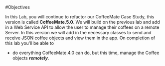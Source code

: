 #Objectives

In this Lab, you will continue to refactor our CoffeeMate Case Study, this version is called <b>CoffeeMate.5.0</b>. We will build on the previous lab and add in a Web Service API to allow the user to manage their coffees on a remote Server. In this version we will add in the necessary classes to send and receive JSON coffee objects and view them in the app. On completion of this lab you'll be able to 
 
- do everything CoffeeMate.4.0 can do, but this time, manage the Coffee objects <i><b>remotely</b></i>.
